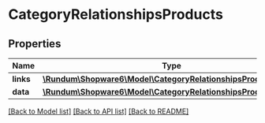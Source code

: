 # CategoryRelationshipsProducts

## Properties
Name | Type | Description | Notes
------------ | ------------- | ------------- | -------------
**links** | [**\Rundum\Shopware6\Model\CategoryRelationshipsProductsLinks**](CategoryRelationshipsProductsLinks.md) |  | [optional] 
**data** | [**\Rundum\Shopware6\Model\CategoryRelationshipsProductsData[]**](CategoryRelationshipsProductsData.md) |  | [optional] 

[[Back to Model list]](../../README.md#documentation-for-models) [[Back to API list]](../../README.md#documentation-for-api-endpoints) [[Back to README]](../../README.md)

